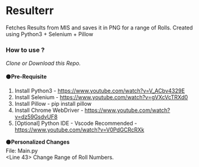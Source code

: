 # Resulterr
Fetches Results from MIS and saves it in PNG for a range of Rolls.
Created using Python3 + Selenium + Pillow

<h3>How to use ? </h3>
 
 <i>Clone or Download this Repo. </i> <br><br>
⚫<b>Pre-Requisite </b>

1. Install Python3 - https://www.youtube.com/watch?v=V_ACbv4329E
2. Install Selenium - https://www.youtube.com/watch?v=gVXcVcTRXd0
3. Install Pillow - pip install pillow
4. Install Chrome WebDriver - https://www.youtube.com/watch?v=dz59GsdvUF8
5. [Optional] Python IDE - Vscode Recommended -https://www.youtube.com/watch?v=V0PdGCRcRXk 

⚫<b>Personalized Changes</b> <br>
File: Main.py <br>
<Line 43> Change Range of Roll Numbers.
